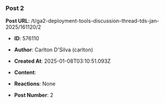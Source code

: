 ### Post 2
**Post URL**: /t/ga2-deployment-tools-discussion-thread-tds-jan-2025/161120/2
- **ID**: 576110
- **Author**: Carlton D'Silva (carlton)
- **Created At**: 2025-01-08T03:10:51.093Z
- **Content**:  
  
- **Reactions**: None
- **Post Number**: 2

